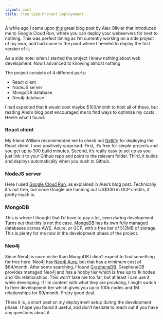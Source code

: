 ```yaml
---
layout: post
title: Free Side-Project Deployement
---
```

A while ago I came upon [this](https://alexolivier.me/posts/deploy-container-stateless-cheap-google-cloud-run-serverless) 
great blog post by Alex Olivier that introduced me to Google Cloud Run, where you can deploy your webservers for next to nothing.
This was perfect timing as I’m currently working on a side project of my own, and had come to the point where I needed to deploy 
the first version of it.

As a side note: when I started the project I knew nothing about web development. Now I advanced to knowing almost nothing.

The project consists of 4 different parts:

- React client
- NodeJS server
- MongoDB database
- Neo4j database

I had expected that it would cost maybe $100/month to host all of these, but reading Alex’s blog post encouraged me to find ways to optimize my costs. Here’s what I found:

### React client
My friend William recommended me to check out [Netlify](https://www.netlify.com/) for deploying the React client. 
I was positively surprised. First, it’s free for simple projects and you get up to 300 build minutes. 
Second, it’s really easy to set up as you just link it to your Github repo and point to the relevant folder. 
Third, it builds and deploys automatically when you push to Github.

### NodeJS server
Here I used [Google Cloud Run](https://cloud.google.com/run), as explained in Alex’s blog post. Technically it's not free, but
since Google are handing out US$300 in GCP credits, it pretty much is.


### MongoDB
This is where I thought that I’d have to pay a lot, even during development.
Turns out that this is not the case. [MongoDB](https://cloud.mongodb.com/) has its own fully managed databases across AWS, Azure, or GCP, 
with a free tier of 512MB of storage. This is plenty for me now in the development phase of the project.

### Neo4j
Since Neo4j is more niche than MongoDB I didn’t expect to find something for free here.
Neo4j has [Neo4j Aura](https://neo4j.com/aura/), but that has a minimum cost of $64/month. After some searching, I found [GrapheneDB](https://www.graphenedb.com/).
GrapheneDB provides managed Neo4j and has a hobby tier which is free up to 1k nodes and 10k relationships.
This won’t take me too far, but at least I can use it while developing. If I’m content with what they are providing, 
I might switch to their development tier which gives you up to 100k nodes and 1M relationships for $9/month. Pretty good deal.


There it is, a short post on my deployment setup during the development phase. I hope you found it useful, and don’t hesitate to reach out if you have any questions about it.
